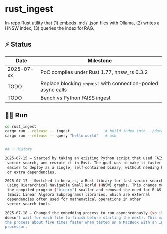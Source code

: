 # rust_ingest

In-repo Rust utility that (1) embeds .md / .json files with Ollama,
(2) writes a HNSW index, (3) queries the index for RAG.

## ⚡ Status

| Date | Milestone |
|------|-----------|
| 2025-07-xx | PoC compiles under Rust 1.77, hnsw_rs 0.3.2 |
| TODO | Replace blocking `reqwest` with connection-pooled async calls |
| TODO | Bench vs Python FAISS ingest |

## 🏃‍♂️ Run

```bash
cd rust_ingest
cargo run --release -- ingest                # build index into ../data/
cargo run --release -- query "hello world"   # ask


## 💡 History

2025-07-15 – Started by taking an existing Python script that used FAISS for
 vector search, and rewrote it in Rust. The goal was to make it faster and
 easier to deploy as a single, self-contained binary, without needing Python
 or extra dependencies.

2025-07-17 – Switched to hnsw_rs, a Rust library for fast vector search
 using Hierarchical Navigable Small World (HNSW) graphs. This change made
 the compiled program ("binary") smaller and removed the need for BLAS 
 (Basic Linear Algebra Subprograms) libraries, which are external 
 dependencies often used for mathematical operations in other 
 vector search tools.

2025-07-18 – Changed the embedding process to run asynchronously (so it 
doesn't wait for each file to finish before starting the next). This made
the process about five times faster when tested on a MacBook with an Intel 
processor.
```

```text

```

